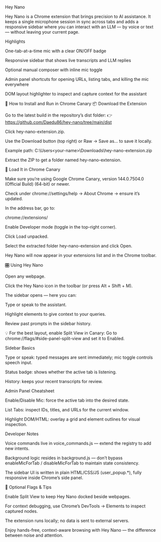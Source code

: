 Hey Nano

Hey Nano is a Chrome extension that brings precision to AI assistance.
It keeps a single microphone session in sync across tabs and adds a responsive sidebar where you can interact with an LLM — by voice or text — without leaving your current page.

Highlights

One-tab-at-a-time mic with a clear ON/OFF badge

Responsive sidebar that shows live transcripts and LLM replies

Optional manual composer with inline mic toggle

Admin panel shortcuts for opening URLs, listing tabs, and killing the mic everywhere

DOM layout highlighter to inspect and capture context for the assistant

🚀 How to Install and Run in Chrome Canary
📦 Download the Extension

Go to the latest build in the repository’s dist folder:
👉 https://github.com/Daedu86/hey-nano/tree/main/dist

Click hey-nano-extension.zip.

Use the Download button (top right) or Raw → Save as… to save it locally.

Example path: C:\Users\<your-name>\Downloads\hey-nano-extension.zip

Extract the ZIP to get a folder named hey-nano-extension.

🧭 Load It in Chrome Canary

Make sure you’re using Google Chrome Canary, version 144.0.7504.0 (Official Build) (64-bit) or newer.

Check under chrome://settings/help → About Chrome → ensure it’s updated.

In the address bar, go to:

chrome://extensions/


Enable Developer mode (toggle in the top-right corner).

Click Load unpacked.

Select the extracted folder hey-nano-extension and click Open.

Hey Nano will now appear in your extensions list and in the Chrome toolbar.

🎛️ Using Hey Nano

Open any webpage.

Click the Hey Nano icon in the toolbar (or press Alt + Shift + M).

The sidebar opens — here you can:

Type or speak to the assistant.

Highlight elements to give context to your queries.

Review past prompts in the sidebar history.

💡 For the best layout, enable Split View in Canary:
Go to chrome://flags/#side-panel-split-view and set it to Enabled.

Sidebar Basics

Type or speak: typed messages are sent immediately; mic toggle controls speech input.

Status badge: shows whether the active tab is listening.

History: keeps your recent transcripts for review.

Admin Panel Cheatsheet

Enable/Disable Mic: force the active tab into the desired state.

List Tabs: inspect IDs, titles, and URLs for the current window.

Highlight DOM/HTML: overlay a grid and element outlines for visual inspection.

Developer Notes

Voice commands live in voice_commands.js — extend the registry to add new intents.

Background logic resides in background.js — don’t bypass enableMicForTab / disableMicForTab to maintain state consistency.

The sidebar UI is written in plain HTML/CSS/JS (user_popup.*), fully responsive inside Chrome’s side panel.

🧩 Optional Flags & Tips

Enable Split View to keep Hey Nano docked beside webpages.

For context debugging, use Chrome’s DevTools → Elements to inspect captured nodes.

The extension runs locally; no data is sent to external servers.

Enjoy hands-free, context-aware browsing with Hey Nano — the difference between noise and attention.
